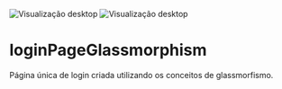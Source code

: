 ![Visualização desktop]([https://exemplo.com/logo.png](https://i.ibb.co/tBckF6C/Tela.png))
![Visualização desktop]([[https://exemplo.com/logo.png](https://i.ibb.co/tBckF6C/Tela.png](https://i.ibb.co/NVjNtWk/IMG-8771.png)))

# loginPageGlassmorphism
Página única de login criada utilizando os conceitos de glassmorfismo.

